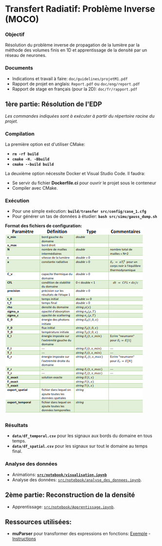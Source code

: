 # Transfert Radiatif: Problème Inverse (MOCO)

### Objectif
Résolution du problème inverse de propagation de la lumière par la méthode des volumes finis en 1D et apprentissage de la densité par un réseau de neurones.

### Documents
- Indications et travail à faire: `doc/guidelines/projetM1.pdf`  
- Rapport de projet en anglais: `Report.pdf` ou `doc/eng/report.pdf`  
- Rapport de stage en français (pour la 2D): `doc/fr/rapport.pdf`  

## __1ère partie: Résolution de l'EDP__    
_Les commandes indiquées sont à exécuter à partir du répertoire racine du projet._

### Compilation
La première option est d'utiliser CMake:   
- __`rm -rf build`__
- __`cmake -H. -Bbuild`__  
- __`cmake --build build`__  

La deuxième option nécessite Docker et Visual Studio Code. Il faudra:  
- Se servir du fichier __Dockerfile.ci__ pour ouvrir le projet sous le conteneur   
- Compiler avec CMake.    


### Exécution
- Pour une simple exécution: __`build/transfer src/config/case_1.cfg`__
- Pour générer un tas de données à étudier: __`bash src/simu/gauss_dump.sh`__ 

__Format des fichiers de configuration:__  
![Instructions for configuration](data/img/config.png)

### Résultats
- __`data/df_temporal.csv`__ pour les signaux aux bords du domaine en tous temps.
- __`data/df_spatial.csv`__ pour les signaux sur tout le domaine au temps final.

### Analyse des données
- Animations: [__`src/notebook/visualisation.ipynb`__](https://github.com/desmond-rn/projet-inverse/blob/master/src/notebook/visualisation.ipynb)
- Analyse des données: [`src/notebook/analyse_des_donnees.ipynb`](https://github.com/desmond-rn/projet-inverse/blob/master/src/notebook/analyse_des_donnees.ipynb).  

## __2ème partie: Reconstruction de la densité__   
- Apprentissage: [`src/notebook/Apprentissage.ipynb`](https://github.com/desmond-rn/projet-inverse/blob/master/src/notebook/Apprentissage.ipynb).

## Ressources utilisées:
- __muParser__ pour transformer des expressions en fonctions: [Exemple](https://beltoforion.de/article.php?a=muparser&s=idExample#idExample) - [Instructions](https://beltoforion.de/article.php?a=muparser&p=building)
